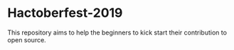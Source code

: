 # Hactoberfest-2019
This repository aims to help the beginners to kick start their contribution to open source.
